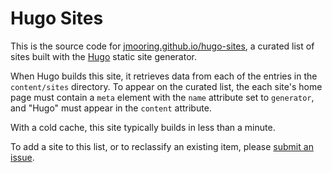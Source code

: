 # Hugo Sites

This is the source code for [jmooring.github.io/hugo-sites], a curated list of sites built with the [Hugo] static site generator.

When Hugo builds this site, it retrieves data from each of the entries in the `content/sites` directory. To appear on the curated list, the each site's home page must contain a `meta` element with the `name` attribute set to `generator`, and "Hugo" must appear in the `content` attribute.

With a cold cache, this site typically builds in less than a minute.

To add a site to this list, or to reclassify an existing item, please [submit an issue].

[jmooring.github.io/hugo-sites]: https://jmooring.github.io/hugo-sites/
[Hugo]: https://gohugo.io
[submit an issue]: https://github.com/jmooring/hugo-sites/issues/new/choose
